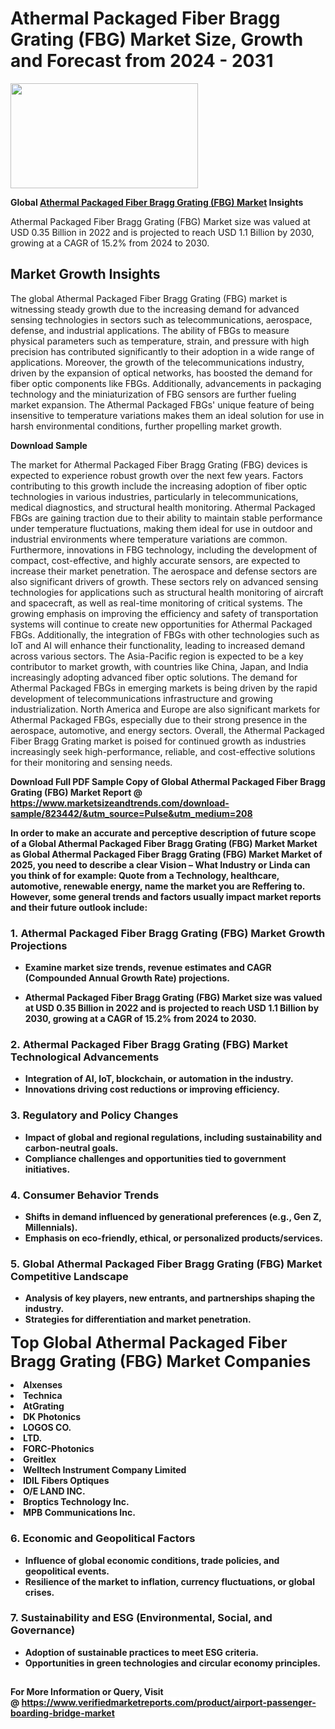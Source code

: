 <H1>Athermal Packaged Fiber Bragg Grating (FBG) Market Size, Growth and Forecast from 2024 - 2031</H1><img class="aligncenter size-medium wp-image-584254" src="https://thirdeyenews.in/wp-content/uploads/2024/09/Global-Market-Research-300x168.jpeg" alt="" width="300" height="168" /><p><strong>Global&nbsp;<a href="https://www.marketsizeandtrends.com/download-sample/823442/&amp;utm_source=Pulse&amp;utm_medium=208">Athermal Packaged Fiber Bragg Grating (FBG) Market</a> Insights</strong></p><p>Athermal Packaged Fiber Bragg Grating (FBG) Market size was valued at USD 0.35 Billion in 2022 and is projected to reach USD 1.1 Billion by 2030, growing at a CAGR of 15.2% from 2024 to 2030.</p><p><h2>Market Growth Insights</h2> <p>The global Athermal Packaged Fiber Bragg Grating (FBG) market is witnessing steady growth due to the increasing demand for advanced sensing technologies in sectors such as telecommunications, aerospace, defense, and industrial applications. The ability of FBGs to measure physical parameters such as temperature, strain, and pressure with high precision has contributed significantly to their adoption in a wide range of applications. Moreover, the growth of the telecommunications industry, driven by the expansion of optical networks, has boosted the demand for fiber optic components like FBGs. Additionally, advancements in packaging technology and the miniaturization of FBG sensors are further fueling market expansion. The Athermal Packaged FBGs' unique feature of being insensitive to temperature variations makes them an ideal solution for use in harsh environmental conditions, further propelling market growth. </p> <p><strong>Download Sample</strong></p> <p>The market for Athermal Packaged Fiber Bragg Grating (FBG) devices is expected to experience robust growth over the next few years. Factors contributing to this growth include the increasing adoption of fiber optic technologies in various industries, particularly in telecommunications, medical diagnostics, and structural health monitoring. Athermal Packaged FBGs are gaining traction due to their ability to maintain stable performance under temperature fluctuations, making them ideal for use in outdoor and industrial environments where temperature variations are common. Furthermore, innovations in FBG technology, including the development of compact, cost-effective, and highly accurate sensors, are expected to increase their market penetration. The aerospace and defense sectors are also significant drivers of growth. These sectors rely on advanced sensing technologies for applications such as structural health monitoring of aircraft and spacecraft, as well as real-time monitoring of critical systems. The growing emphasis on improving the efficiency and safety of transportation systems will continue to create new opportunities for Athermal Packaged FBGs. Additionally, the integration of FBGs with other technologies such as IoT and AI will enhance their functionality, leading to increased demand across various sectors. The Asia-Pacific region is expected to be a key contributor to market growth, with countries like China, Japan, and India increasingly adopting advanced fiber optic solutions. The demand for Athermal Packaged FBGs in emerging markets is being driven by the rapid development of telecommunications infrastructure and growing industrialization. North America and Europe are also significant markets for Athermal Packaged FBGs, especially due to their strong presence in the aerospace, automotive, and energy sectors. Overall, the Athermal Packaged Fiber Bragg Grating market is poised for continued growth as industries increasingly seek high-performance, reliable, and cost-effective solutions for their monitoring and sensing needs. </p> <p><strong></p><p><span class=""><strong>Download Full PDF Sample Copy of Global Athermal Packaged Fiber Bragg Grating (FBG) Market Report</strong> @ <a href="https://www.marketsizeandtrends.com/download-sample/823442/&amp;utm_source=Pulse&amp;utm_medium=208" target="_blank">https://www.marketsizeandtrends.com/download-sample/823442/&amp;utm_source=Pulse&amp;utm_medium=208</a></span></p><p>In order to make an accurate and perceptive description of future scope of a Global&nbsp;Athermal Packaged Fiber Bragg Grating (FBG) Market Market as Global&nbsp;Athermal Packaged Fiber Bragg Grating (FBG) Market Market of 2025, you need to describe a clear Vision &ndash; What Industry or Linda can you think of for example: Quote from a Technology, healthcare, automotive, renewable energy, name the market you are Reffering to. However, some general trends and factors usually impact market reports and their future outlook include:</p><h3>1.&nbsp;<strong>Athermal Packaged Fiber Bragg Grating (FBG) Market Growth Projections</strong></h3><ul><li>Examine market size trends, revenue estimates and CAGR (Compounded Annual Growth Rate) projections.</li><li><p>Athermal Packaged Fiber Bragg Grating (FBG) Market size was valued at USD 0.35 Billion in 2022 and is projected to reach USD 1.1 Billion by 2030, growing at a CAGR of 15.2% from 2024 to 2030.</p></li></ul><h3>2.&nbsp;<strong>Athermal Packaged Fiber Bragg Grating (FBG) Market Technological Advancements</strong></h3><ul><li>Integration of AI, IoT, blockchain, or automation in the industry.</li><li>Innovations driving cost reductions or improving efficiency.</li></ul><h3>3.&nbsp;<strong>Regulatory and Policy Changes</strong></h3><ul><li>Impact of global and regional regulations, including sustainability and carbon-neutral goals.</li><li>Compliance challenges and opportunities tied to government initiatives.</li></ul><h3>4.&nbsp;<strong>Consumer Behavior Trends</strong></h3><ul><li>Shifts in demand influenced by generational preferences (e.g., Gen Z, Millennials).</li><li>Emphasis on eco-friendly, ethical, or personalized products/services.</li></ul><h3>5.&nbsp;<strong>Global Athermal Packaged Fiber Bragg Grating (FBG) Market Competitive Landscape</strong></h3><ul><li>Analysis of key players, new entrants, and partnerships shaping the industry.</li><li>Strategies for differentiation and market penetration.</li></ul><p data-pm-slice="1 1 []"><span style="color: inherit; font-family: inherit; font-size: 25px;">Top Global Athermal Packaged Fiber Bragg Grating (FBG) Market Companies</span></p><div class="" data-test-id=""><p><li>Alxenses</li><li> Technica</li><li> AtGrating</li><li> DK Photonics</li><li> LOGOS CO.</li><li> LTD.</li><li> FORC-Photonics</li><li> Greitlex</li><li> Welltech Instrument Company Limited</li><li> IDIL Fibers Optiques</li><li> O/E LAND INC.</li><li> Broptics Technology Inc.</li><li> MPB Communications Inc.</li></p></div><h3>6.&nbsp;<strong>Economic and Geopolitical Factors</strong></h3><ul><li>Influence of global economic conditions, trade policies, and geopolitical events.</li><li>Resilience of the market to inflation, currency fluctuations, or global crises.</li></ul><h3>7.&nbsp;<strong>Sustainability and ESG (Environmental, Social, and Governance)</strong></h3><ul><li>Adoption of sustainable practices to meet ESG criteria.</li><li>Opportunities in green technologies and circular economy principles.</li></ul><h2><strong style="font-size: 14px;">For More Information or Query, Visit @&nbsp;</strong><a style="background-color: #ffffff; font-size: 14px;" href="https://www.marketsizeandtrends.com/report/athermal-packaged-fiber-bragg-grating-fbg-market/" target="_blank">https://www.verifiedmarketreports.com/product/airport-passenger-boarding-bridge-market</a></h2>
